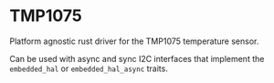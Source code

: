 # TMP1075

Platform agnostic rust driver for the TMP1075 temperature sensor.

Can be used with async and sync I2C interfaces that implement the `embedded_hal` or `embedded_hal_async` traits.